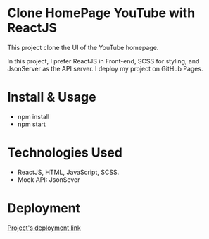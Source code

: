 # Clone HomePage YouTube with ReactJS
This project clone the UI of the YouTube homepage.

In this project, I prefer ReactJS in Front-end, SCSS for styling, and JsonServer as the API server. I deploy my project on GitHub Pages.

# Install & Usage
- npm install 
- npm start 


# Technologies Used
- ReactJS, HTML, JavaScript, SCSS.
- Mock API: JsonSever

# Deployment
[Project's deployment link](https://dinhsonpro12.github.io/Clone_homePage_YouTube_ReactJS/)
